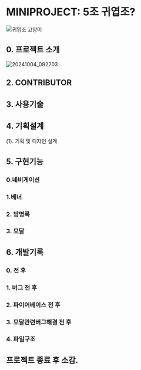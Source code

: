 # **MINIPROJECT: 5조 귀엽조?**


![귀엽조 고양이](https://github.com/user-attachments/assets/0a5f1745-290a-4ea1-8542-98da0201287e)


## 0. 프로젝트 소개


![20241004_092203](https://github.com/user-attachments/assets/5443b688-bd6a-438c-af11-f81ff6bcc659)


## 2. CONTRIBUTOR

## 3. 사용기술


## 4. 기획설계

(1). 기획 및 디자인 설계


## 5. 구현기능

### 0.네비게이션
### 1.베너
### 2. 방명록
### 3. 모달


## 6. 개발기록

### 0. 전 후

### 1. 버그 전 후

### 2. 파이어베이스 전 후

### 3. 모달관련버그해결 전 후

### 4. 파일구조

## 프로젝트 종료 후 소감. 

